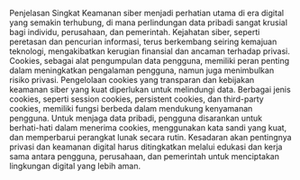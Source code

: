 Penjelasan Singkat
Keamanan siber menjadi perhatian utama di era digital yang semakin terhubung, di mana perlindungan data pribadi sangat krusial bagi individu, perusahaan, dan pemerintah. 
Kejahatan siber, seperti peretasan dan pencurian informasi, terus berkembang seiring kemajuan teknologi, mengakibatkan kerugian finansial dan ancaman terhadap privasi. 
Cookies, sebagai alat pengumpulan data pengguna, memiliki peran penting dalam meningkatkan pengalaman pengguna, namun juga menimbulkan risiko privasi. 
Pengelolaan cookies yang transparan dan kebijakan keamanan siber yang kuat diperlukan untuk melindungi data. 
Berbagai jenis cookies, seperti session cookies, persistent cookies, dan third-party cookies, memiliki fungsi berbeda dalam mendukung kenyamanan pengguna. 
Untuk menjaga data pribadi, pengguna disarankan untuk berhati-hati dalam menerima cookies, menggunakan kata sandi yang kuat, dan memperbarui perangkat lunak secara rutin. 
Kesadaran akan pentingnya privasi dan keamanan digital harus ditingkatkan melalui edukasi dan kerja sama antara pengguna, perusahaan, dan pemerintah untuk menciptakan lingkungan digital yang lebih aman.
